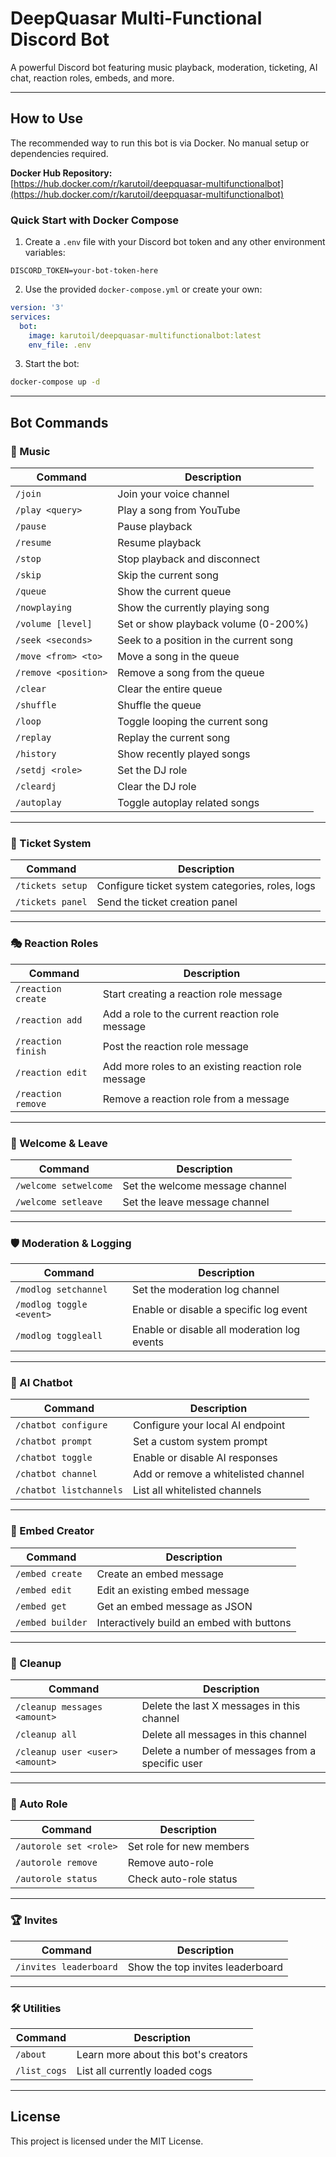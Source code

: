 # DeepQuasar Multi-Functional Discord Bot

A powerful Discord bot featuring music playback, moderation, ticketing, AI chat, reaction roles, embeds, and more.

---

## How to Use

The recommended way to run this bot is via Docker. No manual setup or dependencies required.

**Docker Hub Repository:**  
[https://hub.docker.com/r/karutoil/deepquasar-multifunctionalbot](https://hub.docker.com/r/karutoil/deepquasar-multifunctionalbot)

### Quick Start with Docker Compose

1. Create a `.env` file with your Discord bot token and any other environment variables:

```
DISCORD_TOKEN=your-bot-token-here
```

2. Use the provided `docker-compose.yml` or create your own:

```yaml
version: '3'
services:
  bot:
    image: karutoil/deepquasar-multifunctionalbot:latest
    env_file: .env
```

3. Start the bot:

```bash
docker-compose up -d
```

---

## Bot Commands

### 🎵 Music

| Command | Description |
|---------|-------------|
| `/join` | Join your voice channel |
| `/play <query>` | Play a song from YouTube |
| `/pause` | Pause playback |
| `/resume` | Resume playback |
| `/stop` | Stop playback and disconnect |
| `/skip` | Skip the current song |
| `/queue` | Show the current queue |
| `/nowplaying` | Show the currently playing song |
| `/volume [level]` | Set or show playback volume (0-200%) |
| `/seek <seconds>` | Seek to a position in the current song |
| `/move <from> <to>` | Move a song in the queue |
| `/remove <position>` | Remove a song from the queue |
| `/clear` | Clear the entire queue |
| `/shuffle` | Shuffle the queue |
| `/loop` | Toggle looping the current song |
| `/replay` | Replay the current song |
| `/history` | Show recently played songs |
| `/setdj <role>` | Set the DJ role |
| `/cleardj` | Clear the DJ role |
| `/autoplay` | Toggle autoplay related songs |

---

### 🎫 Ticket System

| Command | Description |
|---------|-------------|
| `/tickets setup` | Configure ticket system categories, roles, logs |
| `/tickets panel` | Send the ticket creation panel |

---

### 🎭 Reaction Roles

| Command | Description |
|---------|-------------|
| `/reaction create` | Start creating a reaction role message |
| `/reaction add` | Add a role to the current reaction role message |
| `/reaction finish` | Post the reaction role message |
| `/reaction edit` | Add more roles to an existing reaction role message |
| `/reaction remove` | Remove a reaction role from a message |

---

### 👋 Welcome & Leave

| Command | Description |
|---------|-------------|
| `/welcome setwelcome` | Set the welcome message channel |
| `/welcome setleave` | Set the leave message channel |

---

### 🛡️ Moderation & Logging

| Command | Description |
|---------|-------------|
| `/modlog setchannel` | Set the moderation log channel |
| `/modlog toggle <event>` | Enable or disable a specific log event |
| `/modlog toggleall` | Enable or disable all moderation log events |

---

### 🤖 AI Chatbot

| Command | Description |
|---------|-------------|
| `/chatbot configure` | Configure your local AI endpoint |
| `/chatbot prompt` | Set a custom system prompt |
| `/chatbot toggle` | Enable or disable AI responses |
| `/chatbot channel` | Add or remove a whitelisted channel |
| `/chatbot listchannels` | List all whitelisted channels |

---

### 📝 Embed Creator

| Command | Description |
|---------|-------------|
| `/embed create` | Create an embed message |
| `/embed edit` | Edit an existing embed message |
| `/embed get` | Get an embed message as JSON |
| `/embed builder` | Interactively build an embed with buttons |

---

### 🧹 Cleanup

| Command | Description |
|---------|-------------|
| `/cleanup messages <amount>` | Delete the last X messages in this channel |
| `/cleanup all` | Delete all messages in this channel |
| `/cleanup user <user> <amount>` | Delete a number of messages from a specific user |

---

### 👥 Auto Role

| Command | Description |
|---------|-------------|
| `/autorole set <role>` | Set role for new members |
| `/autorole remove` | Remove auto-role |
| `/autorole status` | Check auto-role status |

---

### 🏆 Invites

| Command | Description |
|---------|-------------|
| `/invites leaderboard` | Show the top invites leaderboard |

---

### 🛠️ Utilities

| Command | Description |
|---------|-------------|
| `/about` | Learn more about this bot's creators |
| `/list_cogs` | List all currently loaded cogs |

---

## License

This project is licensed under the MIT License.
